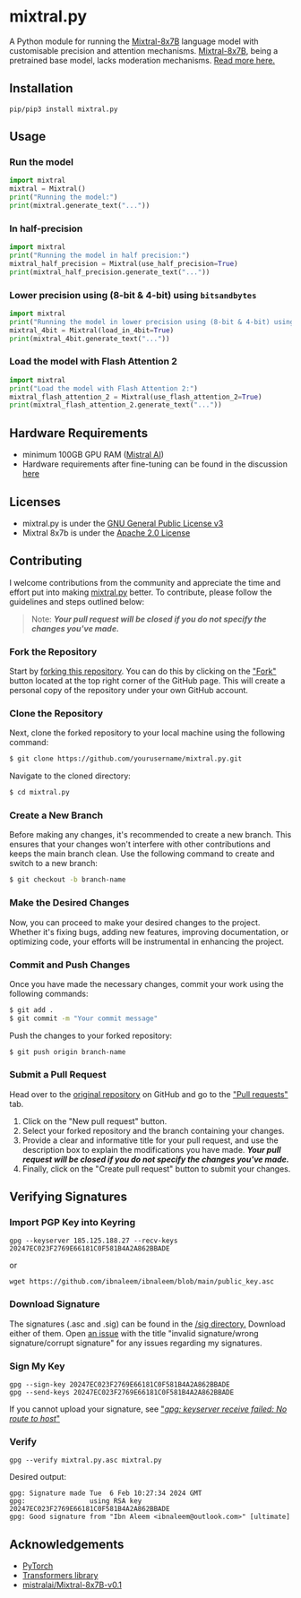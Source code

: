 # mixtral.py
A Python module for running the [Mixtral-8x7B](https://huggingface.co/mistralai/Mixtral-8x7B-v0.1) language model with customisable precision and attention mechanisms. [Mixtral-8x7B](https://huggingface.co/mistralai/Mixtral-8x7B-v0.1), being a pretrained base model, lacks moderation mechanisms. [Read more here.](https://mistral.ai/news/mixtral-of-experts/)

## Installation
```
pip/pip3 install mixtral.py
```

## Usage
### Run the model
```python
import mixtral
mixtral = Mixtral()
print("Running the model:")
print(mixtral.generate_text("..."))
```
### In half-precision
```python
import mixtral
print("Running the model in half precision:")
mixtral_half_precision = Mixtral(use_half_precision=True)
print(mixtral_half_precision.generate_text("..."))
```
### Lower precision using (8-bit & 4-bit) using `bitsandbytes`
```python
import mixtral
print("Running the model in lower precision using (8-bit & 4-bit) using bitsandbytes:")
mixtral_4bit = Mixtral(load_in_4bit=True)
print(mixtral_4bit.generate_text("..."))
```
### Load the model with Flash Attention 2
```python
import mixtral
print("Load the model with Flash Attention 2:")
mixtral_flash_attention_2 = Mixtral(use_flash_attention_2=True)
print(mixtral_flash_attention_2.generate_text("..."))
```
## Hardware Requirements
- minimum 100GB GPU RAM ([Mistral AI](https://docs.mistral.ai/models/))
- Hardware requirements after fine-tuning can be found in the discussion [here](https://huggingface.co/mistralai/Mixtral-8x7B-Instruct-v0.1/discussions/3)
## Licenses
- mixtral.py is under the [GNU General Public License v3](https://github.com/ibnaleem/mixtral.py/blob/main/LICENSE)
- Mixtral 8x7b is under the [Apache 2.0 License](https://huggingface.co/mistralai/Mixtral-8x7B-v0.1)
## Contributing
I welcome contributions from the community and appreciate the time and effort put into making [mixtral.py](https://github.com/ibnaleem/mixtral.py) better. To contribute, please follow the guidelines and steps outlined below:

> Note: **_Your pull request will be closed if you do not specify the changes you've made._**

### Fork the Repository
Start by [forking this repository](https://github.com/ibnaleem/mixtral.py/fork). You can do this by clicking on the ["Fork"](https://github.com/ibnaleem/mixtral.py/fork) button located at the top right corner of the GitHub page. This will create a personal copy of the repository under your own GitHub account.

### Clone the Repository
Next, clone the forked repository to your local machine using the following command:
```bash
$ git clone https://github.com/yourusername/mixtral.py.git
```
Navigate to the cloned directory:
```bash 
$ cd mixtral.py
```
### Create a New Branch
Before making any changes, it's recommended to create a new branch. This ensures that your changes won't interfere with other contributions and keeps the main branch clean. Use the following command to create and switch to a new branch:
```bash
$ git checkout -b branch-name
```
### Make the Desired Changes
Now, you can proceed to make your desired changes to the project. Whether it's fixing bugs, adding new features, improving documentation, or optimizing code, your efforts will be instrumental in enhancing the project.

### Commit and Push Changes
Once you have made the necessary changes, commit your work using the following commands:
```bash
$ git add .
$ git commit -m "Your commit message"
```
Push the changes to your forked repository:
```bash
$ git push origin branch-name
```
### Submit a Pull Request
Head over to the [original repository](https://github.com/ibnaleem/mixtral.py) on GitHub and go to the ["Pull requests"](https://github.com/ibnaleem/mixtral/pulls) tab.
1. Click on the "New pull request" button.
2. Select your forked repository and the branch containing your changes.
3. Provide a clear and informative title for your pull request, and use the description box to explain the modifications you have made. **_Your pull request will be closed if you do not specify the changes you've made._**
4. Finally, click on the "Create pull request" button to submit your changes.

## Verifying Signatures
### Import PGP Key into Keyring
```
gpg --keyserver 185.125.188.27 --recv-keys 20247EC023F2769E66181C0F581B4A2A862BBADE
```
or
```
wget https://github.com/ibnaleem/ibnaleem/blob/main/public_key.asc
```
### Download Signature
The signatures (.asc and .sig) can be found in the [/sig directory.](https://github.com/ibnaleem/mixtral.py/tree/main/sig) Download either of them. Open [an issue](https://github.com/ibnaleem/mixtral.py/issues) with the title "invalid signature/wrong signature/corrupt signature" for any issues regarding my signatures.
### Sign My Key 
```
gpg --sign-key 20247EC023F2769E66181C0F581B4A2A862BBADE
gpg --send-keys 20247EC023F2769E66181C0F581B4A2A862BBADE
```
If you cannot upload your signature, see ["*gpg: keyserver receive failed: No route to host*"](https://stackoverflow.com/questions/54801274/gpg-keyserver-receive-failed-no-route-to-host-stack-overflow)
### Verify
```
gpg --verify mixtral.py.asc mixtral.py
```
Desired output:
```
gpg: Signature made Tue  6 Feb 10:27:34 2024 GMT
gpg:                using RSA key 20247EC023F2769E66181C0F581B4A2A862BBADE
gpg: Good signature from "Ibn Aleem <ibnaleem@outlook.com>" [ultimate]
```
## Acknowledgements
- [PyTorch](https://pytorch.org)
- [Transformers library](https://pypi.org/project/transformers/)
- [mistralai/Mixtral-8x7B-v0.1](https://huggingface.co/mistralai/Mixtral-8x7B-v0.1)
